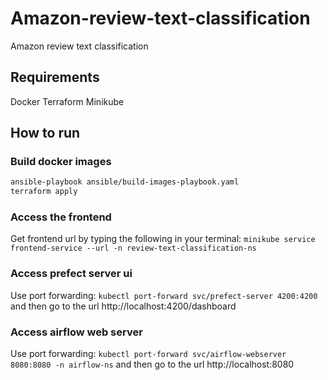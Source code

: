# Amazon-review-text-classification
Amazon review text classification

## Requirements
Docker
Terraform
Minikube

## How to run
### Build docker images
``` bash
ansible-playbook ansible/build-images-playbook.yaml
terraform apply
```
### Access the frontend
Get frontend url by typing the following in your terminal:
```minikube service frontend-service --url -n review-text-classification-ns```

### Access prefect server ui
Use port forwarding:
```kubectl port-forward svc/prefect-server 4200:4200```
and then go to the url http://localhost:4200/dashboard

### Access airflow web server
Use port forwarding:
```kubectl port-forward svc/airflow-webserver 8080:8080 -n airflow-ns```
and then go to the url http://localhost:8080
